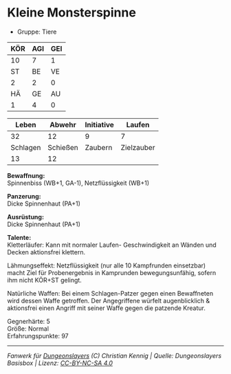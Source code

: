 # Kleine Monsterspinne  
- Gruppe: Tiere  

| KÖR | AGI | GEI |  
| --- | --- | --- |  
| 10  | 7   | 1   |
| ST  | BE  | VE  |  
| 2   | 2   | 0   |
| HÄ  | GE  | AU  |  
| 1   | 4   | 0   |


| Leben    | Abwehr   | Initiative | Laufen     |
| -------- | -------- | ---------- | ---------- |
| 32       | 12       | 9          | 7          |
| Schlagen | Schießen | Zaubern    | Zielzauber |
| 13       | 12       |            |            |

**Bewaffnung:**  
Spinnenbiss (WB+1, GA-1), Netzflüssigkeit (WB+1)

**Panzerung:**  
Dicke Spinnenhaut (PA+1)

**Ausrüstung:**  
Dicke Spinnenhaut (PA+1)

**Talente:**  
Kletterläufer: Kann mit normaler Laufen- Geschwindigkeit an Wänden und Decken aktionsfrei klettern. 

Lähmungseffekt: Netzflüssigkeit (nur alle 10 Kampfrunden einsetzbar) macht Ziel für Probenergebnis in Kamprunden bewegungsunfähig, sofern ihm nicht KÖR+ST gelingt. 

Natürliche Waffen: Bei einem Schlagen-Patzer gegen einen Bewaffneten wird dessen Waffe getroffen. Der Angegriffene würfelt augenblicklich & aktionsfrei einen Angriff mit seiner Waffe gegen die patzende Kreatur. 


Gegnerhärte: 5  
Größe: Normal  
Erfahrungspunkte: 97  



___
*Fanwerk für [Dungeonslayers](https://www.dungeonslayers.net/) (C) Christian Kennig | Quelle: Dungeonslayers Basisbox | Lizenz: [CC-BY-NC-SA 4.0](https://creativecommons.org/licenses/by-nc-sa/4.0/deed.de)*